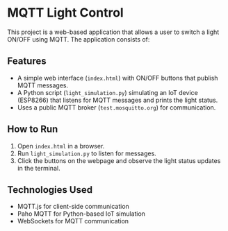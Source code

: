 # MQTT Light Control

This project is a web-based application that allows a user to switch a light ON/OFF using MQTT. The application consists of:

## Features
- A simple web interface (`index.html`) with ON/OFF buttons that publish MQTT messages.
- A Python script (`light_simulation.py`) simulating an IoT device (ESP8266) that listens for MQTT messages and prints the light status.
- Uses a public MQTT broker (`test.mosquitto.org`) for communication.

## How to Run
1. Open `index.html` in a browser.
2. Run `light_simulation.py` to listen for messages.
3. Click the buttons on the webpage and observe the light status updates in the terminal.

## Technologies Used
- MQTT.js for client-side communication
- Paho MQTT for Python-based IoT simulation
- WebSockets for MQTT communication

